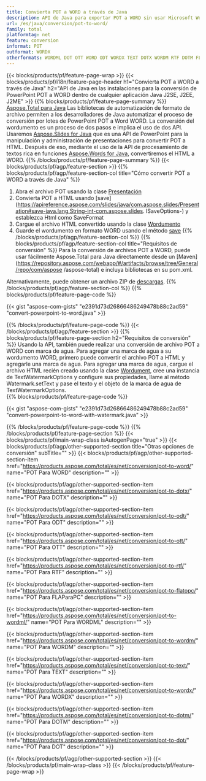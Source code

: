 ```yaml
---
title: Convierta POT a WORD a través de Java
description: API de Java para exportar POT a WORD sin usar Microsoft Word o PowerPoint
url: /es/java/conversion/pot-to-word/
family: total
platformtag: net
feature: conversion
informat: POT
outformat: WORDX
otherformats: WORDML DOT OTT WORD ODT WORDX TEXT DOTX WORDM RTF DOTM FLATOPC
---
```

{{< blocks/products/pf/feature-page-wrap >}}
{{< blocks/products/pf/i18n/feature-page-header h1="Convierta POT a WORD a través de Java" h2="API de Java en las instalaciones para la conversión de PowerPoint POT a WORD dentro de cualquier aplicación Java J2SE, J2EE, J2ME" >}}
{{% blocks/products/pf/feature-page-summary %}}
[Aspose.Total para Java](https://products.aspose.com/total/java/) Las bibliotecas de automatización de formato de archivo permiten a los desarrolladores de Java automatizar el proceso de conversión por lotes de PowerPoint POT a Word WORD. La conversión del wordumento es un proceso de dos pasos e implica el uso de dos API. Usaremos [Aspose.Slides for Java](https://products.aspose.com/slides/java/) que es una API de PowerPoint para la manipulación y administración de presentaciones para convertir POT a HTML. Después de eso, mediante el uso de la API de procesamiento de textos rica en funciones [Aspose.Words for Java](https://products.aspose.com/words/java/), convertiremos el HTML a WORD.
{{% /blocks/products/pf/feature-page-summary  %}}
{{< blocks/products/pf/agp/feature-section >}}
{{% blocks/products/pf/agp/feature-section-col title="Cómo convertir POT a WORD a través de Java" %}}
1. Abra el archivo POT usando la clase [Presentación](https://apireference.aspose.com/slides/java/com.aspose.slides/Presentation)
2. Convierta POT a HTML usando [save](https://apireference.aspose.com/slides/java/com.aspose.slides/Presentation#save-java.lang.String-int-com.aspose.slides. ISaveOptions-) y establezca Html como SaveFormat
3. Cargue el archivo HTML convertido usando la clase [Wordumento](https://apireference.aspose.com/words/java/com.aspose.words/Wordument)
4. Guarde el wordumento en formato WORD usando el método [save](https://apireference.aspose.com/words/java/com.aspose.words/Wordument#save(java.lang.String,int))
{{% /blocks/products/pf/agp/feature-section-col %}}
{{% blocks/products/pf/agp/feature-section-col title="Requisitos de conversión" %}}
Para la conversión de archivos POT a WORD, puede usar fácilmente Aspose.Total para Java directamente desde un [Maven](https://repository.aspose.com/webapp/#/artifacts/browse/tree/General/repo/com/aspose /aspose-total) e incluya bibliotecas en su pom.xml.

Alternativamente, puede obtener un archivo ZIP de [descargas](https://downloads.aspose.com/total/java).
{{% /blocks/products/pf/agp/feature-section-col %}}
{{% blocks/products/pf/feature-page-code %}}

{{< gist "aspose-com-gists" "e2391d73d26866486249478b88c2ad59" "convert-powerpoint-to-word.java" >}}


{{% /blocks/products/pf/feature-page-code %}}
{{< /blocks/products/pf/agp/feature-section >}}
{{% blocks/products/pf/feature-page-section  h2="Requisitos de conversión" %}}
Usando la API, también puede realizar una conversión de archivo POT a WORD con marca de agua. Para agregar una marca de agua a su wordumento WORD, primero puede convertir el archivo POT a HTML y agregarle una marca de agua. Para agregar una marca de agua, cargue el archivo HTML recién creado usando la clase [Wordument](https://apireference.aspose.com/words/java/com.aspose.words/Wordument), cree una instancia de TextWatermarkOptions y configure sus propiedades, llame al método Watermark.setText y pase el texto y el objeto de la marca de agua de TextWatermarkOptions.  
{{% blocks/products/pf/feature-page-code %}}

{{< gist "aspose-com-gists" "e2391d73d26866486249478b88c2ad59" "convert-powerpoint-to-word-with-watermark.java" >}}

{{% /blocks/products/pf/feature-page-code  %}}
{{% /blocks/products/pf/feature-page-section %}}
{{< blocks/products/pf/main-wrap-class isAutogenPage="true" >}}
{{< blocks/products/pf/agp/other-supported-section title="Otras opciones de conversión" subTitle="" >}}
{{< blocks/products/pf/agp/other-supported-section-item href="https://products.aspose.com/total/es/net/conversion/pot-to-word/" name="POT Para WORD" description="" >}}

{{< blocks/products/pf/agp/other-supported-section-item href="https://products.aspose.com/total/es/net/conversion/pot-to-dotx/" name="POT Para DOTX" description="" >}}

{{< blocks/products/pf/agp/other-supported-section-item href="https://products.aspose.com/total/es/net/conversion/pot-to-odt/" name="POT Para ODT" description="" >}}

{{< blocks/products/pf/agp/other-supported-section-item href="https://products.aspose.com/total/es/net/conversion/pot-to-ott/" name="POT Para OTT" description="" >}}

{{< blocks/products/pf/agp/other-supported-section-item href="https://products.aspose.com/total/es/net/conversion/pot-to-rtf/" name="POT Para RTF" description="" >}}

{{< blocks/products/pf/agp/other-supported-section-item href="https://products.aspose.com/total/es/net/conversion/pot-to-flatopc/" name="POT Para FLAParaPC" description="" >}}

{{< blocks/products/pf/agp/other-supported-section-item href="https://products.aspose.com/total/es/net/conversion/pot-to-wordml/" name="POT Para WORDML" description="" >}}

{{< blocks/products/pf/agp/other-supported-section-item href="https://products.aspose.com/total/es/net/conversion/pot-to-wordm/" name="POT Para WORDM" description="" >}}

{{< blocks/products/pf/agp/other-supported-section-item href="https://products.aspose.com/total/es/net/conversion/pot-to-text/" name="POT Para TEXT" description="" >}}

{{< blocks/products/pf/agp/other-supported-section-item href="https://products.aspose.com/total/es/net/conversion/pot-to-wordx/" name="POT Para WORDX" description="" >}}

{{< blocks/products/pf/agp/other-supported-section-item href="https://products.aspose.com/total/es/net/conversion/pot-to-dotm/" name="POT Para DOTM" description="" >}}

{{< blocks/products/pf/agp/other-supported-section-item href="https://products.aspose.com/total/es/net/conversion/pot-to-dot/" name="POT Para DOT" description="" >}}


{{< /blocks/products/pf/agp/other-supported-section >}}
{{< /blocks/products/pf/main-wrap-class >}}
{{< /blocks/products/pf/feature-page-wrap >}}